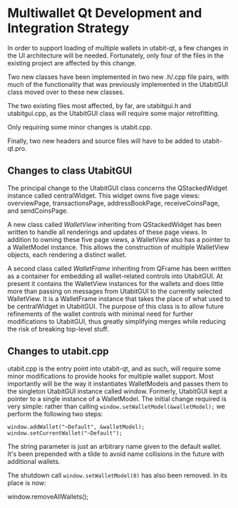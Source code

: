 Multiwallet Qt Development and Integration Strategy
===================================================

In order to support loading of multiple wallets in utabit-qt, a few changes in the UI architecture will be needed.
Fortunately, only four of the files in the existing project are affected by this change.

Two new classes have been implemented in two new .h/.cpp file pairs, with much of the functionality that was previously
implemented in the UtabitGUI class moved over to these new classes.

The two existing files most affected, by far, are utabitgui.h and utabitgui.cpp, as the UtabitGUI class will require
some major retrofitting.

Only requiring some minor changes is utabit.cpp.

Finally, two new headers and source files will have to be added to utabit-qt.pro.

Changes to class UtabitGUI
---------------------------
The principal change to the UtabitGUI class concerns the QStackedWidget instance called centralWidget.
This widget owns five page views: overviewPage, transactionsPage, addressBookPage, receiveCoinsPage, and sendCoinsPage.

A new class called *WalletView* inheriting from QStackedWidget has been written to handle all renderings and updates of
these page views. In addition to owning these five page views, a WalletView also has a pointer to a WalletModel instance.
This allows the construction of multiple WalletView objects, each rendering a distinct wallet.

A second class called *WalletFrame* inheriting from QFrame has been written as a container for embedding all wallet-related
controls into UtabitGUI. At present it contains the WalletView instances for the wallets and does little more than passing on messages
from UtabitGUI to the currently selected WalletView. It is a WalletFrame instance
that takes the place of what used to be centralWidget in UtabitGUI. The purpose of this class is to allow future
refinements of the wallet controls with minimal need for further modifications to UtabitGUI, thus greatly simplifying
merges while reducing the risk of breaking top-level stuff.

Changes to utabit.cpp
----------------------
utabit.cpp is the entry point into utabit-qt, and as such, will require some minor modifications to provide hooks for
multiple wallet support. Most importantly will be the way it instantiates WalletModels and passes them to the
singleton UtabitGUI instance called window. Formerly, UtabitGUI kept a pointer to a single instance of a WalletModel.
The initial change required is very simple: rather than calling `window.setWalletModel(&walletModel);` we perform the
following two steps:

	window.addWallet("~Default", &walletModel);
	window.setCurrentWallet("~Default");

The string parameter is just an arbitrary name given to the default wallet. It's been prepended with a tilde to avoid name collisions in the future with additional wallets.

The shutdown call `window.setWalletModel(0)` has also been removed. In its place is now:

window.removeAllWallets();

